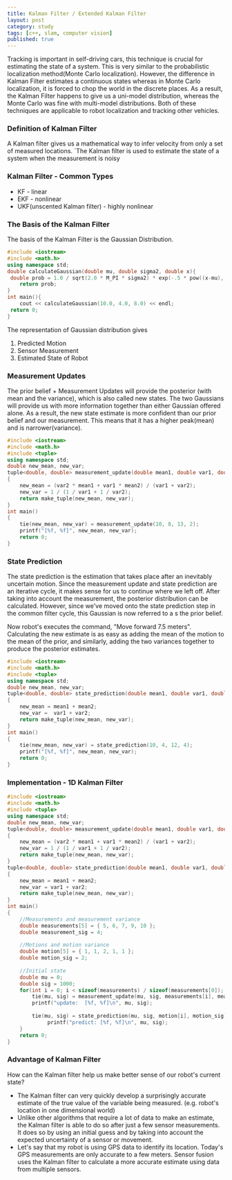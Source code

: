 ```yaml
---
title: Kalman Filter / Extended Kalman Filter
layout: post
category: study
tags: [c++, slam, computer vision]
published: true
---
```


Tracking is important in self-driving cars, this technique is crucial for estimating the state of a system. This is very similar to the probabilistic localization method(Monte Carlo localization). However, the difference in Kalman Filter estimates a continuous states whereas in Monte Carlo localization, it is forced to chop the world in the discrete places. As a result, the Kalman Filter happens to give us a uni-model distribution, whereas the Monte Carlo was fine with multi-model distributions. Both of these techniques are applicable to robot localization and tracking other vehicles.

### Definition of Kalman Filter

A Kalman filter gives us a mathematical way to infer velocity from only a set of measured locations. `The Kalman filter is used to estimate the state of a system when the measurement is noisy

### Kalman Filter - Common Types

* KF - linear
* EKF - nonlinear
* UKF(unscented Kalman filter) - highly nonlinear

### The Basis of the Kalman Filter

The basis of the Kalman Filter is the Gaussian Distribution.

```c++
#include <iostream>
#include <math.h>
using namespace std;
double calculateGaussian(double mu, double sigma2, double x){
 double prob = 1.0 / sqrt(2.0 * M_PI * sigma2) * exp(-.5 * pow((x-mu), 2.0) / sigma2);
    return prob;
}
int main(){
    cout << calculateGaussian(10.0, 4.0, 8.0) << endl;
 return 0;
}
```

The representation of Gaussian distribution gives

1. Predicted Motion
2. Sensor Measurement
3. Estimated State of Robot

### Measurement Updates

The prior belief + Measurement Updates will provide the posterior (with mean and the variance), which is also called new states. The two Gaussians will provide us with more information together than either Gaussian offered alone. As a result, the new state estimate is more confident than our prior belief and our measurement. This means that it has a higher peak(mean) and is narrower(variance).

```c++
#include <iostream>
#include <math.h>
#include <tuple>
using namespace std;
double new_mean, new_var;
tuple<double, double> measurement_update(double mean1, double var1, double mean2, double var2)
{
    new_mean = (var2 * mean1 + var1 * mean2) / (var1 + var2);
    new_var = 1 / (1 / var1 + 1 / var2); 
    return make_tuple(new_mean, new_var);
}
int main()
{
    tie(new_mean, new_var) = measurement_update(10, 8, 13, 2);
    printf("[%f, %f]", new_mean, new_var);
    return 0;
}
```

### State Prediction

The state prediction is the estimation that takes place after an inevitably uncertain motion. Since the measurement update and state prediction are an iterative cycle, it makes sense for us to continue where we left off. After taking into account the measurement, the posterior distribution can be calculated. However, since we've moved onto the state prediction step in the common filter cycle, this Gaussian is now referred to a s the prior belief.

Now robot's executes the command, "Move forward 7.5 meters". Calculating the new estimate is as easy as adding the mean of the motion to the mean of the prior, and similarly, adding the two variances together to produce the posterior estimates.

```c++
#include <iostream>
#include <math.h>
#include <tuple>
using namespace std;
double new_mean, new_var;
tuple<double, double> state_prediction(double mean1, double var1, double mean2, double var2)
{
    new_mean = mean1 + mean2;
    new_var =  var1 + var2;
    return make_tuple(new_mean, new_var);
}
int main()
{
    tie(new_mean, new_var) = state_prediction(10, 4, 12, 4);
    printf("[%f, %f]", new_mean, new_var);
    return 0;
}
```

### Implementation - 1D Kalman Filter

```c++
#include <iostream>
#include <math.h>
#include <tuple>
using namespace std;
double new_mean, new_var;
tuple<double, double> measurement_update(double mean1, double var1, double mean2, double var2)
{
    new_mean = (var2 * mean1 + var1 * mean2) / (var1 + var2);
    new_var = 1 / (1 / var1 + 1 / var2);
    return make_tuple(new_mean, new_var);
}
tuple<double, double> state_prediction(double mean1, double var1, double mean2, double var2)
{
    new_mean = mean1 + mean2;
    new_var = var1 + var2;
    return make_tuple(new_mean, new_var);
}
int main()
{
    //Measurements and measurement variance
    double measurements[5] = { 5, 6, 7, 9, 10 };
    double measurement_sig = 4;
    
    //Motions and motion variance
    double motion[5] = { 1, 1, 2, 1, 1 };
    double motion_sig = 2;
    
    //Initial state
    double mu = 0;
    double sig = 1000;
    for(int i = 0; i < sizeof(measurements) / sizeof(measurements[0]); i ++){
        tie(mu, sig) = measurement_update(mu, sig, measurements[i], measurement_sig);
        printf("update:  [%f, %f]\n", mu, sig);
        
        tie(mu, sig) = state_prediction(mu, sig, motion[i], motion_sig);
             printf("predict: [%f, %f]\n", mu, sig);
    }
    return 0;
}
```

### Advantage of Kalman Filter

How can the Kalman filter help us make better sense of our robot's current state?

* The Kalman filter can very quickly develop a surprisingly accurate estimate of the true value of the variable being measured. (e.g. robot's location in one dimensional world)
* Unlike other algorithms that require a lot of data to make an estimate, the Kalman filter is able to do so after just a few sensor measurements. It does so by using an initial guess and by taking into account the expected uncertainty of a sensor or movement.
* Let's say that my robot is using GPS data to identify its location. Today's GPS measurements are only accurate to a few meters. Sensor fusion uses the Kalman filter to calculate a more accurate estimate using data from multiple sensors.
